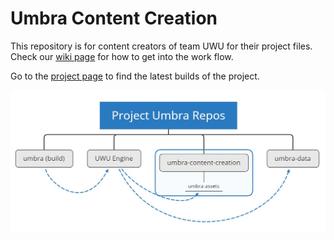 # Umbra Content Creation
This repository is for content creators of team UWU for their project files.
Check our [wiki page](https://github.com/digipen-team-uwu/umbra-content-creation/wiki) for how to get into the work flow.

Go to the [project page](https://github.com/digipen-team-uwu/umbra) to find the latest builds of the project.

![Project Umbra Repos](ProjectUmbraRepos.jpg)